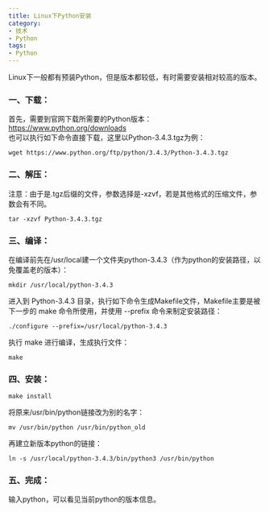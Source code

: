 ```yaml
---
title: Linux下Python安装
category:
- 技术
- Python
tags:
- Python
---
```


Linux下一般都有预装Python，但是版本都较低，有时需要安装相对较高的版本。  

### 一、下载：
首先，需要到官网下载所需要的Python版本：<https://www.python.org/downloads>  
也可以执行如下命令直接下载，这里以Python-3.4.3.tgz为例：  

    wget https://www.python.org/ftp/python/3.4.3/Python-3.4.3.tgz

### 二、解压：  
注意：由于是.tgz后缀的文件，参数选择是-xzvf，若是其他格式的压缩文件，参数会有不同。  

    tar -xzvf Python-3.4.3.tgz

### 三、编译：  
  在编译前先在/usr/local建一个文件夹python-3.4.3（作为python的安装路径，以免覆盖老的版本）：  

    mkdir /usr/local/python-3.4.3

  进入到 Python-3.4.3 目录，执行如下命令生成Makefile文件，Makefile主要是被下一步的 make 命令所使用，并使用 --prefix 命令来制定安装路径：  

    ./configure --prefix=/usr/local/python-3.4.3

  执行 make 进行编译，生成执行文件：  

    make

### 四、安装：  

    make install

  将原来/usr/bin/python链接改为别的名字：  

    mv /usr/bin/python /usr/bin/python_old

  再建立新版本python的链接：  

    ln -s /usr/local/python-3.4.3/bin/python3 /usr/bin/python

### 五、完成：
输入python，可以看见当前python的版本信息。  
